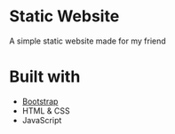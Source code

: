 # Static Website

A simple static website made for my friend

# Built with
- [Bootstrap](https://getbootstrap.com/)
- HTML & CSS
- JavaScript

